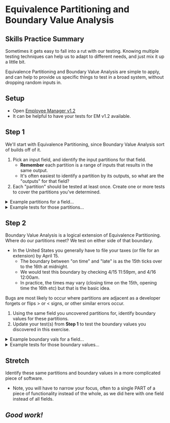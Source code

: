 # Equivalence Partitioning and Boundary Value Analysis

## Skills Practice Summary

Sometimes it gets easy to fall into a rut with our testing. Knowing multiple
testing techniques can help us to adapt to different needs, and just mix it up a
little bit.

Equivalence Partitioning and Boundary Value Analysis are simple to apply, and
can help to provide us specific things to test in a broad system, without
dropping random inputs in.

## Setup

- Open
  <a target="\_blank" href="https://devmountain-qa.github.io/employee-manager/1.2_Version/index.html">Employee
  Manager v1.2</a>
- It can be helpful to have your tests for EM v1.2 available.

## Step 1

We'll start with Equivalence Partitioning, since Boundary Value Analysis sort of
builds off of it.

1. Pick an input field, and identify the input partitions for that field.
   - **Remember** each partition is a range of inputs that results in the same
     output.
   - It's often easiest to identify a partition by its outputs, so what are the
     "outputs" for that field?
1. Each "partition" should be tested at least once. Create one or more tests to
   cover the partitions you've determined.

<details  markdown="1"> <summary> Example partitions for a field... </summary>

If we were to consider the name field, we have the following possible outputs,
and their corresponding inputs:

| Output                                                                  | Input                         |
| ----------------------------------------------------------------------- | ----------------------------- |
| Successful save                                                         | Between 1 and 30 characters   |
| Error message: The name field must be between 1 and 30 characters long. | 0, or more than 30 characters |

You could argue that we have 3 partitions for inputs, even though we only have
two outputs.

| Input           | Output          |
| --------------- | --------------- |
| 0 characters    | Error message   |
| 1-30 characters | Successful save |
| 31+ characters  | Error message   |

</details>

<details  markdown="1"> <summary> Example tests for those partitions... </summary>

**Test 1**

1. Select an employee
1. Edit the name field to be empty
1. Attempt to save
1. Make sure an error message appears, "The name field must be between 1 and 30
   characters long." and that the edit does not save

**Test 2**

1. Slect an employee
1. Edit their name to "John Smith"
1. Attempt to save
1. The edit should save successfully

</details>

## Step 2

Boundary Value Analysis is a logical extension of Equivalence Partitioning.
Where do our partitions meet? We test on either side of that boundary.

- In the United States you generally have to file your taxes (or file for an
  extension) by April 15.
  - The boundary between "on time" and "late" is as the 15th ticks over to the
    16th at midnight.
  - We would test this boundary by checking 4/15 11:59pm, and 4/16 12:00am.
  - In practice, the times may vary (closing time on the 15th, opening time the
    16th etc) but that is the basic idea.

Bugs are most likely to occur where partitions are adjacent as a developer
forgets or flips > or < signs, or other similar errors occur.

1. Using the same field you uncovered partitions for, identify boundary values
   for these partitions.
1. Update your test(s) from **Step 1** to test the boundary values you
   discovered in this exercise.

<details  markdown="1"> <summary> Example boundary vals for a field... </summary>

Considering again the name field... Looking purely at the ranges of the inputs,
we have the following partiions...

0 characters : 1-30 characters : 31+ characters

Our boundary values would then be:

- 0 characters
- 1 character
- 30 characters
- 31 characters

These would be our bare minimum values to test against this set of partitions.

</details>

<details  markdown="1"> <summary> Example tests for those boundary values... </summary>

**Test 1**

1. Select an employee
1. Edit the name field to be empty
1. Attempt to save
1. Make sure an error message appears, "The name field must be between 1 and 30
   characters long." and that the edit does not save

**Test 2**

1. Slect an employee
1. Edit their name to "J"
1. Attempt to save
1. The edit should save successfully

**Test 3**

1. Slect an employee
1. Edit their name to "John Smith 1234567890123456789"
1. Attempt to save
1. The edit should save successfully

**Test 4**

1. Slect an employee
1. Edit their name to "John Smith 12345678901234567890"
1. Attempt to save
1. Make sure an error message appears, "The name field must be between 1 and 30
   characters long." and that the edit does not save

</details>

## Stretch

Identify these same partitions and boundary values in a more complicated piece
of software.

- Note, you will have to narrow your focus, often to a single PART of a piece of
  functionality instead of the whole, as we did here with one field instead of
  all fields.

## **_Good work!_**
